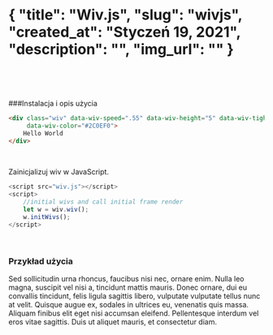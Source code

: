 {
"title": "Wiv.js",
"slug": "wivjs",
"created_at": "Styczeń 19, 2021",
"description": "",
"img_url": ""
}
===
&nbsp;

&nbsp;

###Instalacja i opis użycia

```html
<div class="wiv" data-wiv-speed=".55" data-wiv-height="5" data-wiv-tightness="6" data-wiv-thickness="1"
	 data-wiv-color="#2C0EF0">
	Hello World
</div>
```

&nbsp;

Zainicjalizuj wiv w JavaScript.

```javascript
<script src="wiv.js"></script>
<script>
	//initial wivs and call initial frame render
	let w = wiv.wiv();
	w.initWivs();
</script>
```

&nbsp;

### Przykład użycia

<div class="wiv" data-wiv-speed=".55" data-wiv-height="5" data-wiv-tightness="6" data-wiv-thickness="1" data-wiv-color="#2C0EF0">
   Sed sollicitudin urna rhoncus, faucibus nisi nec, ornare enim. Nulla leo magna, suscipit vel nisi a, tincidunt mattis mauris. Donec ornare, dui eu convallis tincidunt, felis ligula sagittis libero, vulputate vulputate tellus nunc at velit. Quisque augue ex, sodales in ultrices eu, venenatis quis massa. Aliquam finibus elit eget nisi accumsan eleifend. Pellentesque interdum vel eros vitae sagittis. Duis ut aliquet mauris, et consectetur diam.
</div>
